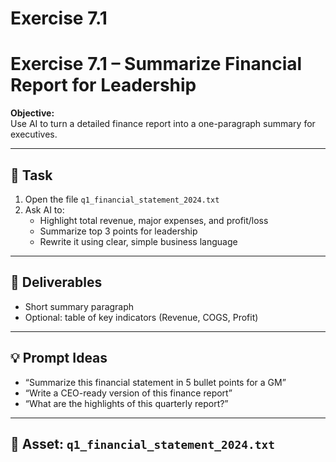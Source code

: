 # Exercise 7.1

# Exercise 7.1 – Summarize Financial Report for Leadership

**Objective:**  
Use AI to turn a detailed finance report into a one-paragraph summary for executives.

---

## 📝 Task

1. Open the file `q1_financial_statement_2024.txt`
2. Ask AI to:
   - Highlight total revenue, major expenses, and profit/loss
   - Summarize top 3 points for leadership
   - Rewrite it using clear, simple business language

---

## 🎯 Deliverables

- Short summary paragraph
- Optional: table of key indicators (Revenue, COGS, Profit)

---

## 💡 Prompt Ideas

- “Summarize this financial statement in 5 bullet points for a GM”
- “Write a CEO-ready version of this finance report”
- “What are the highlights of this quarterly report?”

---

## 📁 Asset: `q1_financial_statement_2024.txt`
